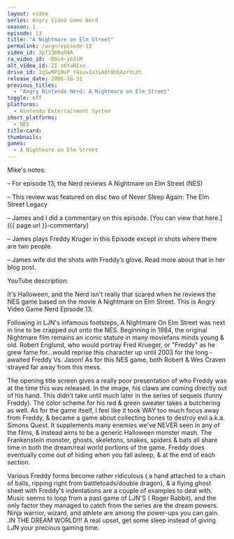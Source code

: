 ```yaml
---
layout: video
series: Angry Video Game Nerd
season: 1
episode: 13
title: "A Nightmare on Elm Street"
permalink: /avgn/episode-13
video_id: 3p713bNaO4A
ra_video_id: -D8u4-y63iM
alt_video_id: ZI-s6YaNIxo
drive_id: 1qSwNP1NvP_Y4suvIa3iAdt9bbAzrYLdt
release_date: 2006-10-31
previous_titles:
  - "Angry Nintendo Nerd: A Nightmare on Elm Street"
toggle: off
platforms:
  - Nintendo Entertainment System
short_platforms:
  - NES
title-card:
thumbnails:
games:
  - A Nightmare on Elm Street
---
```


<p class="mikes-notes">Mike's notes:</p>

– For episode 13, the Nerd reviews A Nightmare on Elm Street (NES)

– This review was featured on disc two of Never Sleep Again: The Elm Street Legacy

– James and I did a commentary on this episode. [You can view that here.]({{ page.url }}-commentary)

– James plays Freddy Kruger in this Episode except in shots where there are two people.

– James wife did the shots with Freddy’s glove. Read more about that in her blog post.

<p class="yt-description">YouTube description:</p>

It's Halloween, and the Nerd isn't really that scared when he reviews the NES game based on the movie A Nightmare on Elm Street. This is Angry Video Game Nerd Episode 13. 


Following in LJN's infamous footsteps, A Nightmare On Elm Street was next in line to be crapped out onto the NES. Beginning in 1984, the original Nightmare film remains an iconic stature in many moviefans minds young & old. Robert Englund, who would portray Fred Krueger, or "Freddy" as he grew fame for...would reprise this character up until 2003 for the long - awaited Freddy Vs. Jason! As for this NES game, both Robert & Wes Craven strayed far away from this mess.

The opening title screen gives a really poor presentation of who Freddy was at the time this was released. In the image, his claws are coming directly  out of his hand. This didn't take until much later in the series of sequels (funny Freddy). The color scheme for his red & green sweater takes a butchering as well.
As for the game itself, I feel like it took WAY too much focus away from Freddy, & became a game about collecting bones to destroy evil a.k.a. Simons Quest. It supplements many enemies we've NEVER seen in any of the films, & instead aims to be a generic Halloween monster mash. The Frankenstein monster, ghosts, skeletons, snakes, spiders & bats all share time in both the dream/real world portions of the game. 
Freddy does eventually come out of hiding when you fall asleep, & at the end of each section. 

 Various Freddy forms become rather ridiculous ( a hand attached to a chain of balls, ripping right from battletoads/double dragon), & a flying ghost sheet with Freddy's indentations  are a couple of examples to deal with. Music seems to loop from a past game of LJN'S ( Roger Rabbit), and the only factor they managed to catch from the series are the dream powers.  Ninja warrior,  wizard, and athlete are among the power-ups you can gain. .IN THE DREAM WORLD!!! A real upset, get some sleep instead of giving LJN your precious gaming time.
